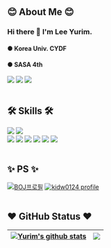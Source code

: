 ## 😊 About Me 😊
### Hi there 👋 I'm Lee Yurim.
#### ● Korea Univ. CYDF
#### ● SASA 4th

<a href="mailto:leeyou6757@gmail.com" target="_blank"><img src="https://img.shields.io/badge/leeyou6757@gmail.com-EA4335?style=flat-square&logo=Gmail&logoColor=white"/></a>
<a href="https://www.instagram.com/yurimm_i/" target="_blank"><img src="https://img.shields.io/badge/instagram-E4405F?style=flat-square&logo=Instagram&logoColor=white"/></a>
<a href="https://www.kaggle.com/yurimn" target="_blank"><img src="https://img.shields.io/badge/kaggle-20BEFF?style=flat-square&logo=Kaggle&logoColor=white"/></a>
</br></br>
## 🛠️ Skills 🛠️
![](https://img.shields.io/badge/Framework-React-informational?style=flat&logo=react&color=61DAFB)
![](https://img.shields.io/badge/Framework-Flutter-informational?style=flat&logo=flutter&color=61DAFB)
</br>
![](https://img.shields.io/badge/Code-C++-informational?style=flat&logo=C++&color=00599C)
![](https://img.shields.io/badge/Code-JavaScript-informational?style=flat&logo=JavaScript&color=F7DF1E)
![](https://img.shields.io/badge/Code-dart-informational?style=flat&logo=dart&color=0175C2)
![](https://img.shields.io/badge/Code-TensorFlow-informational?style=flat&logo=TensorFlow&color=FF6F00)
![](https://img.shields.io/badge/Code-Python-informational?style=flat&logo=Python&color=3776AB)
![](https://img.shields.io/badge/Code-C-informational?style=flat&logo=C&color=A8B9CC)
</br></br>

## ✨ PS ✨
[![BOJ프로필](http://mazassumnida.wtf/api/v2/generate_badge?boj=leeyou6757)](https://icpc.me/leeyou6757)
[![kidw0124 profile](http://mazandi.herokuapp.com/api?handle=leeyou6757)](https://solved.ac/leeyou6757)
</br></br>

## ❤️ GitHub Status ❤️

| <a href="https://github.com/yurimn/github-readme-stats"><img align="center" src="https://github-readme-stats.vercel.app/api?username=yurimn&show_icons=true&include_all_commits=true&theme=buefy&hide_border=true" alt="Yurim's github stats" /></a> | <a href="https://github.com/yurimn/github-readme-stats"><img align="center" src="https://github-readme-stats.vercel.app/api/top-langs/?username=yurimn&layout=compact&theme=buefy&hide_border=true" /></a> |
| ------------- | ------------- |



